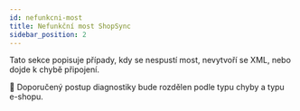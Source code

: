 ```yaml
---
id: nefunkcni-most
title: Nefunkční most ShopSync
sidebar_position: 2
---
```


Tato sekce popisuje případy, kdy se nespustí most, nevytvoří se XML, nebo dojde k chybě připojení.

🔧 Doporučený postup diagnostiky bude rozdělen podle typu chyby a typu e-shopu.
